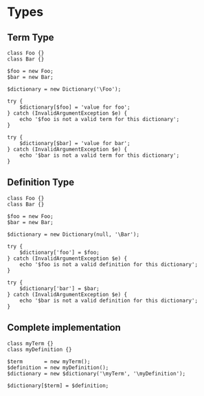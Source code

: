 Types
=====


Term Type
---------

	class Foo {}
	class Bar {}

	$foo = new Foo;
	$bar = new Bar;

	$dictionary = new Dictionary('\Foo');

	try {
		$dictionary[$foo] = 'value for foo';
	} catch (InvalidArgumentException $e) {
		echo '$foo is not a valid term for this dictionary';
	}

	try {
		$dictionary[$bar] = 'value for bar';
	} catch (InvalidArgumentException $e) {
		echo '$bar is not a valid term for this dictionary';
	}

Definition Type
---------------

	class Foo {}
	class Bar {}

	$foo = new Foo;
	$bar = new Bar;

	$dictionary = new Dictionary(null, '\Bar');

	try {
		$dictionary['foo'] = $foo;
	} catch (InvalidArgumentException $e) {
		echo '$foo is not a valid definition for this dictionary';
	}

	try {
		$dictionary['bar'] = $bar;
	} catch (InvalidArgumentException $e) {
		echo '$bar is not a valid definition for this dictionary';
	}

Complete implementation
-----------------------

	class myTerm {}
	class myDefinition {}

	$term       = new myTerm();
	$definition = new myDefinition();
	$dictionary = new $dictionary('\myTerm', '\myDefinition');

	$dictionary[$term] = $definition;
